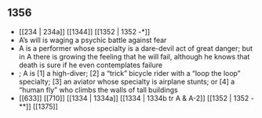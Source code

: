 ## 1356
- [[234 | 234a]] [[1344]] [[1352 | 1352 -*]] 
- A’s will is waging a psychic battle against fear
- A is a performer whose specialty is a dare-devil act of great danger; but in A there is growing the feeling that he will fail, although he knows that death is sure if he even contemplates failure
- ; A is [1] a high-diver; [2] a “trick” bicycle rider with a “loop the loop” specialty; [3] an aviator whose specialty is airplane stunts; or [4] a “human fly” who climbs the walls of tall buildings
- [[633]] [[710]] [[1334 | 1334a]] [[1334 | 1334b tr A &amp; A-2]] [[1352 | 1352 *-***]] [[1375]] 

